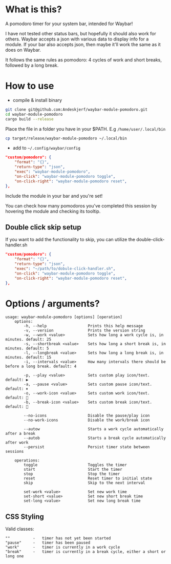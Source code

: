 # What is this?

A pomodoro timer for your system bar, intended for Waybar!

I have not tested other status bars, but hopefully it should also work for others. Waybar accepts a json with various data to display info for a module. If your bar also accepts json, then maybe it'll work the same as it does on Waybar.

It follows the same rules as pomodoro: 4 cycles of work and short breaks, followed by a long break.

# How to use

- compile & install binary

```bash
git clone git@github.com:Andeskjerf/waybar-module-pomodoro.git
cd waybar-module-pomodoro
cargo build --release
```

Place the file in a folder you have in your $PATH. E.g `/home/user/.local/bin`

```bash
cp target/release/waybar-module-pomodoro ~/.local/bin
```

- add to `~/.config/waybar/config`

```json
"custom/pomodoro": {
	"format": "{}",
	"return-type": "json",
	"exec": "waybar-module-pomodoro",
	"on-click": "waybar-module-pomodoro toggle",
	"on-click-right": "waybar-module-pomodoro reset",
},
```

Include the module in your bar and you're set!

You can check how many pomodoros you've completed this session by hovering the module and checking its tooltip.

## Double click skip setup

If you want to add the functionality to skip, you can utilize the double-click-handler.sh

```json
"custom/pomodoro": {
	"format": "{}",
	"return-type": "json",
	"exec": "~/path/to/dobule-click-handler.sh",
	"on-click": "waybar-module-pomodoro toggle",
	"on-click-right": "waybar-module-pomodoro reset",
},
```

# Options / arguments?

```
usage: waybar-module-pomodoro [options] [operation]
    options:
        -h, --help                  Prints this help message
        -v, --version               Prints the version string
        -w, --work <value>          Sets how long a work cycle is, in minutes. default: 25
        -s, --shortbreak <value>    Sets how long a short break is, in minutes. default: 5
        -l, --longbreak <value>     Sets how long a long break is, in minutes. default: 15
        -i, --intervals <value>     How many intervals there should be before a long break. default: 4

        -p, --play <value>          Sets custom play icon/text. default: ▶
        -a, --pause <value>         Sets custom pause icon/text. default: ⏸
        -o, --work-icon <value>     Sets custom work icon/text. default: 󰔟
        -b, --break-icon <value>    Sets custom break icon/text. default: 

        --no-icons                  Disable the pause/play icon
        --no-work-icons             Disable the work/break icon

        --autow                     Starts a work cycle automatically after a break
        --autob                     Starts a break cycle automatically after work
        --persist                   Persist timer state between sessions

    operations:
        toggle                      Toggles the timer
        start                       Start the timer
        stop                        Stop the timer
        reset                       Reset timer to initial state
        skip                        Skip to the next interval

        set-work <value>            Set new work time
        set-short <value>           Set new short break time
        set-long <value>            Set new long break time
```

## CSS Styling

Valid classes:

```
""          -   timer has not yet been started
"pause"     -   timer has been paused
"work"      -   timer is currently in a work cycle
"break"     -   timer is currently in a break cycle, either a short or long one
```
